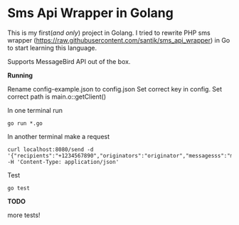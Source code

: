 # Sms Api Wrapper in Golang

This is my first(_and only_) project in Golang.
I tried to rewrite PHP sms wrapper (https://raw.githubusercontent.com/santik/sms_api_wrapper) in Go to start learning this language.

Supports MessageBird API out of the box.

**Running**

Rename config-example.json to config.json
Set correct key in config.
Set correct path is main.o::getClient()

In one terminal run

    go run *.go
    
In another terminal make a request
    
    curl localhost:8080/send -d '{"recipients":"+1234567890","originators":"originator","messagesss":"message"}' -H 'Content-Type: application/json'


Test

    go test	

**TODO**

more tests!
  
